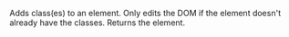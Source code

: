 Adds class(es) to an element. Only edits the DOM if the element doesn't already have the classes. Returns the element.
